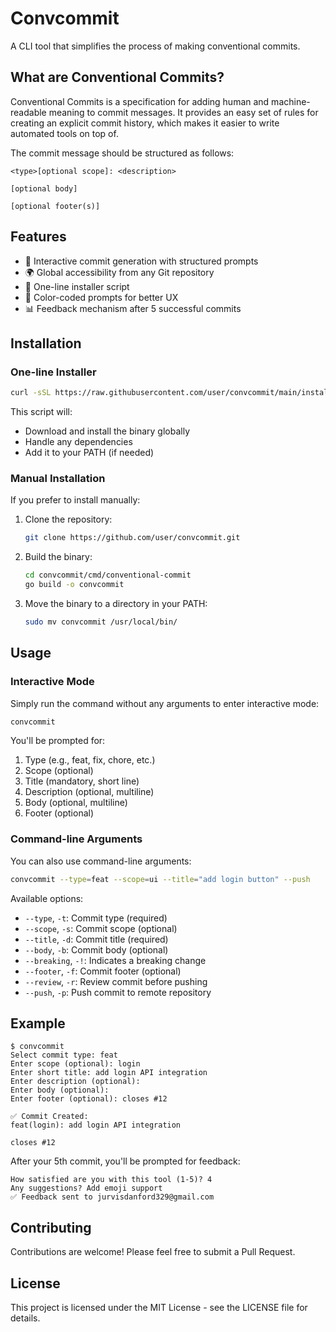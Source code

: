 # Convcommit

A CLI tool that simplifies the process of making conventional commits.

## What are Conventional Commits?

Conventional Commits is a specification for adding human and machine-readable meaning to commit messages. It provides an easy set of rules for creating an explicit commit history, which makes it easier to write automated tools on top of.

The commit message should be structured as follows:

```
<type>[optional scope]: <description>

[optional body]

[optional footer(s)]
```

## Features

- 🚀 Interactive commit generation with structured prompts
- 🌍 Global accessibility from any Git repository
- 🔄 One-line installer script
- 🎨 Color-coded prompts for better UX
- 📊 Feedback mechanism after 5 successful commits

## Installation

### One-line Installer

```bash
curl -sSL https://raw.githubusercontent.com/user/convcommit/main/installer.sh | bash
```

This script will:
- Download and install the binary globally
- Handle any dependencies
- Add it to your PATH (if needed)

### Manual Installation

If you prefer to install manually:

1. Clone the repository:
   ```bash
   git clone https://github.com/user/convcommit.git
   ```

2. Build the binary:
   ```bash
   cd convcommit/cmd/conventional-commit
   go build -o convcommit
   ```

3. Move the binary to a directory in your PATH:
   ```bash
   sudo mv convcommit /usr/local/bin/
   ```

## Usage

### Interactive Mode

Simply run the command without any arguments to enter interactive mode:

```bash
convcommit
```

You'll be prompted for:
1. Type (e.g., feat, fix, chore, etc.)
2. Scope (optional)
3. Title (mandatory, short line)
4. Description (optional, multiline)
5. Body (optional, multiline)
6. Footer (optional)

### Command-line Arguments

You can also use command-line arguments:

```bash
convcommit --type=feat --scope=ui --title="add login button" --push
```

Available options:
- `--type`, `-t`: Commit type (required)
- `--scope`, `-s`: Commit scope (optional)
- `--title`, `-d`: Commit title (required)
- `--body`, `-b`: Commit body (optional)
- `--breaking`, `-!`: Indicates a breaking change
- `--footer`, `-f`: Commit footer (optional)
- `--review`, `-r`: Review commit before pushing
- `--push`, `-p`: Push commit to remote repository

## Example

```
$ convcommit
Select commit type: feat
Enter scope (optional): login
Enter short title: add login API integration
Enter description (optional): 
Enter body (optional): 
Enter footer (optional): closes #12

✅ Commit Created:
feat(login): add login API integration

closes #12
```

After your 5th commit, you'll be prompted for feedback:

```
How satisfied are you with this tool (1-5)? 4
Any suggestions? Add emoji support
✅ Feedback sent to jurvisdanford329@gmail.com
```

## Contributing

Contributions are welcome! Please feel free to submit a Pull Request.

## License

This project is licensed under the MIT License - see the LICENSE file for details.